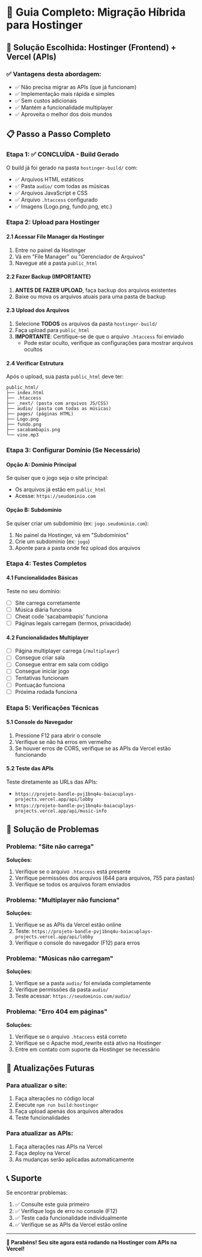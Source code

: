 # 🚀 Guia Completo: Migração Híbrida para Hostinger

## 🎯 Solução Escolhida: Hostinger (Frontend) + Vercel (APIs)

### ✅ Vantagens desta abordagem:
- ✅ Não precisa migrar as APIs (que já funcionam)
- ✅ Implementação mais rápida e simples
- ✅ Sem custos adicionais
- ✅ Mantém a funcionalidade multiplayer
- ✅ Aproveita o melhor dos dois mundos

## 📋 Passo a Passo Completo

### Etapa 1: ✅ CONCLUÍDA - Build Gerado
O build já foi gerado na pasta `hostinger-build/` com:
- ✅ Arquivos HTML estáticos
- ✅ Pasta `audio/` com todas as músicas
- ✅ Arquivos JavaScript e CSS
- ✅ Arquivo `.htaccess` configurado
- ✅ Imagens (Logo.png, fundo.png, etc.)

### Etapa 2: Upload para Hostinger

#### 2.1 Acessar File Manager da Hostinger
1. Entre no painel da Hostinger
2. Vá em "File Manager" ou "Gerenciador de Arquivos"
3. Navegue até a pasta `public_html`

#### 2.2 Fazer Backup (IMPORTANTE)
1. **ANTES DE FAZER UPLOAD**, faça backup dos arquivos existentes
2. Baixe ou mova os arquivos atuais para uma pasta de backup

#### 2.3 Upload dos Arquivos
1. Selecione **TODOS** os arquivos da pasta `hostinger-build/`
2. Faça upload para `public_html`
3. **IMPORTANTE**: Certifique-se de que o arquivo `.htaccess` foi enviado
   - Pode estar oculto, verifique as configurações para mostrar arquivos ocultos

#### 2.4 Verificar Estrutura
Após o upload, sua pasta `public_html` deve ter:
```
public_html/
├── index.html
├── .htaccess
├── _next/ (pasta com arquivos JS/CSS)
├── audio/ (pasta com todas as músicas)
├── pages/ (páginas HTML)
├── Logo.png
├── fundo.png
├── sacabambapis.png
└── vine.mp3
```

### Etapa 3: Configurar Domínio (Se Necessário)

#### Opção A: Domínio Principal
Se quiser que o jogo seja o site principal:
- Os arquivos já estão em `public_html`
- Acesse: `https://seudominio.com`

#### Opção B: Subdomínio
Se quiser criar um subdomínio (ex: `jogo.seudominio.com`):
1. No painel da Hostinger, vá em "Subdomínios"
2. Crie um subdomínio (ex: `jogo`)
3. Aponte para a pasta onde fez upload dos arquivos

### Etapa 4: Testes Completos

#### 4.1 Funcionalidades Básicas
Teste no seu domínio:
- [ ] Site carrega corretamente
- [ ] Música diária funciona
- [ ] Cheat code 'sacabambapis' funciona
- [ ] Páginas legais carregam (termos, privacidade)

#### 4.2 Funcionalidades Multiplayer
- [ ] Página multiplayer carrega (`/multiplayer`)
- [ ] Consegue criar sala
- [ ] Consegue entrar em sala com código
- [ ] Consegue iniciar jogo
- [ ] Tentativas funcionam
- [ ] Pontuação funciona
- [ ] Próxima rodada funciona

### Etapa 5: Verificações Técnicas

#### 5.1 Console do Navegador
1. Pressione F12 para abrir o console
2. Verifique se não há erros em vermelho
3. Se houver erros de CORS, verifique se as APIs da Vercel estão funcionando

#### 5.2 Teste das APIs
Teste diretamente as URLs das APIs:
- `https://projeto-bandle-pvj1bnq4u-baiacuplays-projects.vercel.app/api/lobby`
- `https://projeto-bandle-pvj1bnq4u-baiacuplays-projects.vercel.app/api/music-info`

## 🐛 Solução de Problemas

### Problema: "Site não carrega"
**Soluções:**
1. Verifique se o arquivo `.htaccess` está presente
2. Verifique permissões dos arquivos (644 para arquivos, 755 para pastas)
3. Verifique se todos os arquivos foram enviados

### Problema: "Multiplayer não funciona"
**Soluções:**
1. Verifique se as APIs da Vercel estão online
2. Teste: `https://projeto-bandle-pvj1bnq4u-baiacuplays-projects.vercel.app/api/lobby`
3. Verifique o console do navegador (F12) para erros

### Problema: "Músicas não carregam"
**Soluções:**
1. Verifique se a pasta `audio/` foi enviada completamente
2. Verifique permissões da pasta `audio/`
3. Teste acessar: `https://seudominio.com/audio/`

### Problema: "Erro 404 em páginas"
**Soluções:**
1. Verifique se o arquivo `.htaccess` está correto
2. Verifique se o Apache mod_rewrite está ativo na Hostinger
3. Entre em contato com suporte da Hostinger se necessário

## 🔄 Atualizações Futuras

### Para atualizar o site:
1. Faça alterações no código local
2. Execute `npm run build:hostinger`
3. Faça upload apenas dos arquivos alterados
4. Teste funcionalidades

### Para atualizar as APIs:
1. Faça alterações nas APIs na Vercel
2. Faça deploy na Vercel
3. As mudanças serão aplicadas automaticamente

## 📞 Suporte

Se encontrar problemas:
1. ✅ Consulte este guia primeiro
2. ✅ Verifique logs de erro no console (F12)
3. ✅ Teste cada funcionalidade individualmente
4. ✅ Verifique se as APIs da Vercel estão online

---

**🎉 Parabéns! Seu site agora está rodando na Hostinger com APIs na Vercel!**

